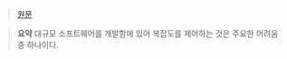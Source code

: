 > [원문](https://curtclifton.net/papers/MoseleyMarks06a.pdf)

> **요약**
> 대규모 소프트웨어를 개발함에 있어 복잡도를 제어하는 것은 주요한 어려움 중 하나이다.